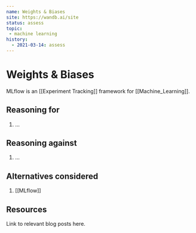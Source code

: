 ```yaml
---
name: Weights & Biases
site: https://wandb.ai/site
status: assess
topic: 
 - machine learning
history:
  - 2021-03-14: assess
---
```


# Weights & Biases 
MLflow is an [[Experiment Tracking]] framework for [[Machine_Learning]]. 

## Reasoning for
1. ...

## Reasoning against

1. ...

## Alternatives considered
1. [[MLflow]]

## Resources
Link to relevant blog posts here.
